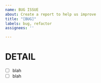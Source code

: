```yaml
---
name: BUG ISSUE
about: Create a report to help us improve
title: "[BUG]"
labels: bug, refactor
assignees: ''

---
```


# DETAIL
- [ ] blah
- [ ] blah

